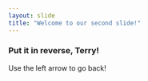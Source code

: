 ```yaml
---
layout: slide
title: "Welcome to our second slide!"
---
```

### Put it in reverse, Terry!
Use the left arrow to go back!
